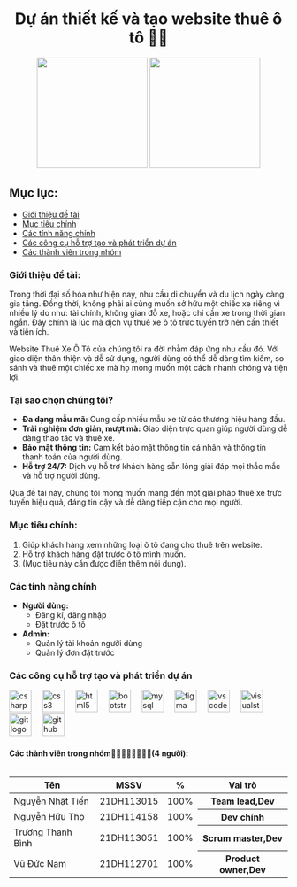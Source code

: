 <h1 align="center">Dự án thiết kế và tạo website thuê ô tô 🚗🚗</h1>

<div align="center">
  <img height="200" src="https://cdn.discordapp.com/attachments/1089969551896219728/1164584424025886853/image.png?ex=6543bec3&is=653149c3&hm=7b22695f01abb570152bcabe3c58d5fe6e213dd6d08cf93f75037cff4d764543&" />
  <img height="200" src="https://cdn.discordapp.com/attachments/1089969551896219728/1164583925469950132/bg_3.jpg?ex=6543be4c&is=6531494c&hm=ffa01b679f000e40d82f91c1013a248fceee933196f59164fb8a9b37e7a69f98&" />
</div>

<h2 align="left">Mục lục:</h2>
<ul>
  <li><a href="#de-tai">Giới thiệu đề tài</a></li>
  <li><a href="#muc-tieu-chinh">Mục tiêu chính</a></li>
  <li><a href="#tinh-nang">Các tính năng chính</a></li>
  <li><a href="#cong-cu">Các công cụ hỗ trợ tạo và phát triển dự án</a></li>
  <li><a href="#thanh-vien">Các thành viên trong nhóm</a></li>
</ul>

<h3 id="de-tai" align="left">Giới thiệu đề tài:</h3>
<p>Trong thời đại số hóa như hiện nay, nhu cầu di chuyển và du lịch ngày càng gia tăng. Đồng thời, không phải ai cũng muốn sở hữu một chiếc xe riêng vì nhiều lý do như: tài chính, không gian đỗ xe, hoặc chỉ cần xe trong thời gian ngắn. Đây chính là lúc mà dịch vụ thuê xe ô tô trực tuyến trở nên cần thiết và tiện ích.</p>
<p>Website Thuê Xe Ô Tô của chúng tôi ra đời nhằm đáp ứng nhu cầu đó. Với giao diện thân thiện và dễ sử dụng, người dùng có thể dễ dàng tìm kiếm, so sánh và thuê một chiếc xe mà họ mong muốn một cách nhanh chóng và tiện lợi.</p>
<h3>Tại sao chọn chúng tôi?</h3>
<ul>
  <li><strong>Đa dạng mẫu mã:</strong> Cung cấp nhiều mẫu xe từ các thương hiệu hàng đầu.</li>
  <li><strong>Trải nghiệm đơn giản, mượt mà:</strong> Giao diện trực quan giúp người dùng dễ dàng thao tác và thuê xe.</li>
  <li><strong>Bảo mật thông tin:</strong> Cam kết bảo mật thông tin cá nhân và thông tin thanh toán của người dùng.</li>
  <li><strong>Hỗ trợ 24/7:</strong> Dịch vụ hỗ trợ khách hàng sẵn lòng giải đáp mọi thắc mắc và hỗ trợ người dùng.</li>
</ul>
<p>Qua đề tài này, chúng tôi mong muốn mang đến một giải pháp thuê xe trực tuyến hiệu quả, đáng tin cậy và dễ dàng tiếp cận cho mọi người.</p>


<h3 id="muc-tieu-chinh" align="left">Mục tiêu chính:</h3>
<ol>
  <li>Giúp khách hàng xem những loại ô tô đang cho thuê trên website.</li>
  <li>Hỗ trợ khách hàng đặt trước ô tô mình muốn.</li>
  <li>(Mục tiêu này cần được điền thêm nội dung).</li>
</ol>

<h3 id="tinh-nang" align="left">Các tính năng chính</h3>
<ul>
  <li><strong>Người dùng:</strong>
    <ul>
      <li>Đăng kí, đăng nhập</li>
      <li>Đặt trước ô tô</li>
    </ul>
  </li>
  <li><strong>Admin:</strong>
    <ul>
      <li>Quản lý tài khoản người dùng</li>
      <li>Quản lý đơn đặt trước</li>
    </ul>
  </li>
</ul>

<h3 id="cong-cu">Các công cụ hỗ trợ tạo và phát triển dự án</h3>
<div align="left">
<div align="left">
  <img src="https://cdn.jsdelivr.net/gh/devicons/devicon/icons/csharp/csharp-original.svg" height="40" alt="csharp logo" />
  <img width="12" />
  <img src="https://cdn.jsdelivr.net/gh/devicons/devicon/icons/css3/css3-original.svg" height="40" alt="css3 logo" />
  <img width="12" />
  <img src="https://cdn.jsdelivr.net/gh/devicons/devicon/icons/html5/html5-original.svg" height="40" alt="html5 logo" />
  <img width="12" />
  <img src="https://cdn.jsdelivr.net/gh/devicons/devicon/icons/bootstrap/bootstrap-original.svg" height="40" alt="bootstrap logo" />
  <img width="12" />
  <img src="https://cdn.jsdelivr.net/gh/devicons/devicon/icons/mysql/mysql-original.svg" height="40" alt="mysql logo" />
  <img width="12" />
  <img src="https://cdn.jsdelivr.net/gh/devicons/devicon/icons/figma/figma-original.svg" height="40" alt="figma logo" />
  <img width="12" />
  <img src="https://cdn.jsdelivr.net/gh/devicons/devicon/icons/vscode/vscode-original.svg" height="40" alt="vscode logo" />
  <img width="12" />
  <img src="https://cdn.jsdelivr.net/gh/devicons/devicon/icons/visualstudio/visualstudio-plain.svg" height="40" alt="visualstudio logo" />
  <img width="12" />
  <img src="https://cdn.jsdelivr.net/gh/devicons/devicon/icons/git/git-original.svg" height="40" alt="git logo" />
  <img width="12" />
  <img src="https://cdn.jsdelivr.net/gh/devicons/devicon/icons/github/github-original.svg" height="40" alt="github logo" />
</div>
</div>

<h4 id="thanh-vien" align="left">Các thành viên trong nhóm🧑‍💻🧑‍💻🧑‍💻🧑‍💻(4 người):</h4>
<table>
<table>
  <thead>
    <tr>
      <th>Tên</th>
      <th>MSSV</th>
      <th>%</th>
       <th>Vai trò</th>
    </tr>
  </thead>
  <tbody>
    <tr>
      <td>Nguyễn Nhật Tiến</td>
      <td>21DH113015</td>
      <td>100%</td>
       <th>Team lead,Dev</th>
    </tr>
    <tr>
      <td>Nguyễn Hữu Thọ</td>
      <td>21DH114158</td>
      <td>100%</td>
       <th>Dev chính</th>
    </tr>
    <tr>
      <td>Trương Thanh Bình</td>
      <td>21DH113051</td>
      <td>100%</td>
       <th>Scrum master,Dev</th>
    </tr>
    <tr>
      <td>Vũ Đức Nam</td>
      <td>21DH112701</td>
      <td>100%</td>
       <th>Product owner,Dev</th>
    </tr>
  </tbody>
</table>
</table>
